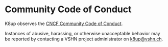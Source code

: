 # Community Code of Conduct

K8up observes the [CNCF Community Code of Conduct](https://github.com/cncf/foundation/blob/main/code-of-conduct.md).

Instances of abusive, harassing, or otherwise unacceptable behavior may be reported by contacting a VSHN project administrator on <k8up@vshn.ch>.
